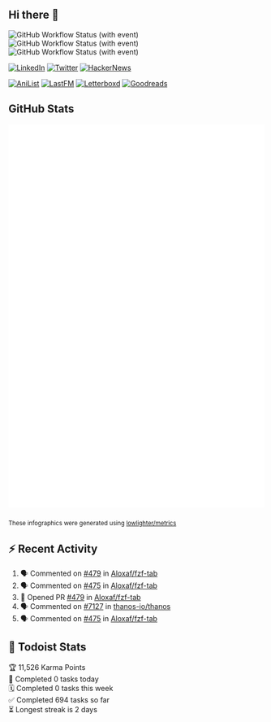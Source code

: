 ## Hi there 👋

![GitHub Workflow Status (with event)](https://img.shields.io/github/actions/workflow/status/PrayagS/PrayagS/metrics.yml?style=plastic&label=GitHub%20metrics)
![GitHub Workflow Status (with event)](https://img.shields.io/github/actions/workflow/status/PrayagS/PrayagS/github-recent-activity.yml?style=plastic&label=GitHub%20recent%20activity)
![GitHub Workflow Status (with event)](https://img.shields.io/github/actions/workflow/status/PrayagS/PrayagS/todoist.yml?style=plastic&label=Todoist%20activity)

[![LinkedIn](https://img.shields.io/badge/linkedin-%231E77B5.svg?&style=flat&logo=linkedin&logoColor=white)](https://linkedin.com/in/prayag-savsani)
[![Twitter](https://img.shields.io/badge/twitter-%2300acee.svg?&style=flat&logo=twitter&logoColor=white)](https://twitter.com/PrayagSavsani)
[![HackerNews](https://img.shields.io/hackernews/user-karma/PrayagS?style=flat&logo=ycombinator&logoColor=%23f0652f&labelColor=%23ffffff&color=%23f0652f)](https://news.ycombinator.com/user?id=PrayagS)

[![AniList](https://img.shields.io/badge/%20Prayagmatic-%2520?logo=anilist&logoColor=%2302A9FF&color=%23ffffff)](https://anilist.co/user/Prayagmatic/)
[![LastFM](https://img.shields.io/badge/%20PrayagS527-%2520?logo=lastdotfm&logoColor=%23ffffff&color=%23d51007)](https://www.last.fm/user/PrayagS527)
[![Letterboxd](https://img.shields.io/badge/%20Prayagmatic-%2520?logo=letterboxd&logoColor=%23202830&color=%23ffffff)](https://letterboxd.com/Prayagmatic/)
[![Goodreads](https://img.shields.io/badge/%20Prayagmatic-%2520?logo=goodreads&logoColor=%2375420e&color=%23e9e5cd)](https://www.goodreads.com/user/show/170988088-prayagmatic)

## GitHub Stats

![](./col1.metrics.svg)

<sub>These infographics were generated using [lowlighter/metrics](https://github.com/lowlighter/metrics)</sub>

## :zap: Recent Activity

<!--START_SECTION:activity-->
1. 🗣 Commented on [#479](https://github.com/Aloxaf/fzf-tab/pull/479#issuecomment-2404384103) in [Aloxaf/fzf-tab](https://github.com/Aloxaf/fzf-tab)
2. 🗣 Commented on [#475](https://github.com/Aloxaf/fzf-tab/issues/475#issuecomment-2395474675) in [Aloxaf/fzf-tab](https://github.com/Aloxaf/fzf-tab)
3. 💪 Opened PR [#479](https://github.com/Aloxaf/fzf-tab/pull/479) in [Aloxaf/fzf-tab](https://github.com/Aloxaf/fzf-tab)
4. 🗣 Commented on [#7127](https://github.com/thanos-io/thanos/issues/7127#issuecomment-2395215400) in [thanos-io/thanos](https://github.com/thanos-io/thanos)
5. 🗣 Commented on [#475](https://github.com/Aloxaf/fzf-tab/issues/475#issuecomment-2395214870) in [Aloxaf/fzf-tab](https://github.com/Aloxaf/fzf-tab)
<!--END_SECTION:activity-->

## :memo: Todoist Stats

<!-- TODO-IST:START -->
🏆  11,526 Karma Points           
🌸  Completed 0 tasks today           
🗓  Completed 0 tasks this week           
✅  Completed 694 tasks so far           
⏳  Longest streak is 2 days
<!-- TODO-IST:END -->
